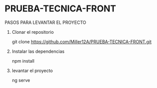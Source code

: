 # PRUEBA-TECNICA-FRONT


PASOS PARA LEVANTAR EL PROYECTO

1. Clonar el repositorio
   
    git clone https://github.com/Miller12A/PRUEBA-TECNICA-FRONT.git

2. Instalar las dependencias

   npm install

3. levantar el proyecto

   ng serve
